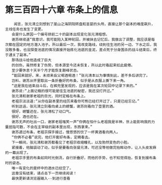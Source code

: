 # 第三百四十六章 布条上的信息
        闻言，张元清立刻想到了崖山之海阴阳转盘和圣婴的头颅，直接让那个副本的难度飙升，主线任务也发生了变更。
       会是什么原因一个编号排前二十的副本出现变化张元清暗想。
       谢苏继续道“我意识，我可能陷入某种轮回，并被抹去记忆后，我做出了调整，我应该是每次都在固定的地方潜入池子。所以最后一次，我改变路线，绕到往生池的另一边、下水之后，我没敢多看，也没探查池底的情况直接开始炼化池底的圣泥，差点死于分身围杀的战斗结束后，终于通关了副本。”
       那场战斗给他造成了巨大
       的创伤，虽然修复了伤势，但本源至今还未恢复，所以此时看起来如此疲倦。
       至少要休息十天半个月才能恢复巅峰状态。
       “能回来就好，来，未烦来岳父喝酒喝酒！”张元清本以为事情到此，差不多后讲完了。
       岂料，谢苏从怀里取出一条折叠好的布条，似乎是从衣服上撕下来一角。
       “这是我在结束战斗后，在裤兜里发观的，应该是我在某次轮回中记录下来的。”
       谢苏说:“上面记载的很可能是往生池底的秘密，我还没打开过。”
       张元清和谢家老祖的目光，同时定格在布条上。
       老祖宗淡淡道:“从你在副本里的经历来看你可熊已经打开过了，只是已经忘记。”
       听到这话，张元清立刻看向桌上的螃蟹，谢苏则看向了壶里的酒。
       很好，螃蟹还在，张元清松了动口气。
       很好，酒也还在。
       谢苏无声的吐出一口，谢家老祖嗤笑一声“你俩在怕什么老祖我是半神，世上能影响我的力量屈指可数，不会在主宰级的副本里出现，东西拿来。”
       谢苏递过布条，老祖宗探手接过，慢悠悠的饮了一杯黄酒看向两人。
       “你俩不必看”说完，他打开套好布条，定睛看去。
       下一瞬间，张元清和谢苏都看见了老祖宗收缩瞳孔，以及勃然变色的小脸。
       紧接着，他脑袋动了动，似乎是要看向张餐元清，可还没等他做完抬眸动作，让人头皮发麻的一幕出现了。
       老祖宗手里的布条如同时光倒流，自行折叠好，而他的手势，也不知觉得抬，恢复到接布条时的姿态。
       唯一有变化的是杯中的酒水已经空了。
       这章没有结束，请点击下一页继续阅读！
       最快更新请浏览器输入--到进行查看
